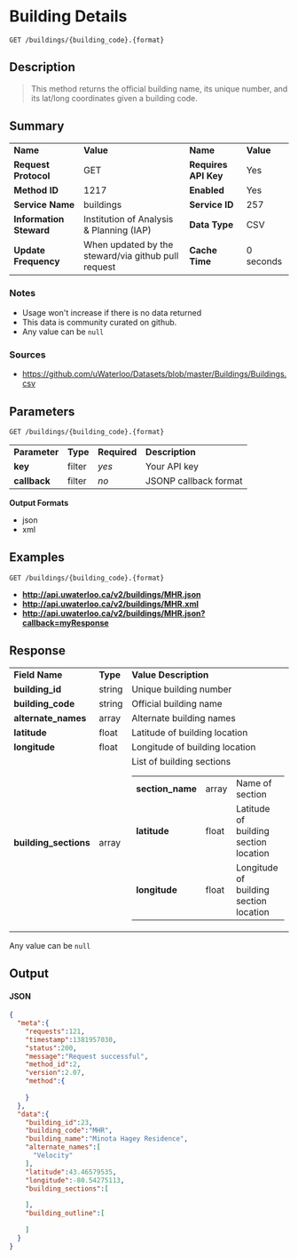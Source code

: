 # Building Details

```
GET /buildings/{building_code}.{format}
```

## Description

> This method returns the official building name, its unique number, and its lat/long coordinates given a building code.

## Summary

<table>
  <tr>
    <td><b>Name</b></td>
    <td><b>Value</b></td>
    <td><b><b>Name</b></b></td>
    <td><b>Value</b></td>
  </tr>
  <tr>
    <td><b>Request Protocol</b></td>
    <td>GET</td>
    <td><b>Requires API Key</b></td>
    <td>Yes</td>
  </tr>
  <tr>
    <td><b>Method ID</b></td>
    <td>1217</td>
    <td><b>Enabled</b></td>
    <td>Yes</td>
  </tr>
  <tr>
    <td><b>Service Name</b></td>
    <td>buildings</td>
    <td><b>Service ID</b></td>
    <td>257</td>
  </tr>
  <tr>
    <td><b>Information Steward</b></td>
    <td>Institution of Analysis & Planning (IAP)</td>
    <td><b>Data Type</b></td>
    <td>CSV</td>
  </tr>
  <tr>
    <td><b>Update Frequency</b></td>
    <td>When updated by the steward/via github pull request</td>
    <td><b>Cache Time</b></td>
    <td>0 seconds</td>
  </tr>
</table>


### Notes

- Usage won't increase if there is no data returned
- This data is community curated on github.
- Any value can be `null`


### Sources

- https://github.com/uWaterloo/Datasets/blob/master/Buildings/Buildings.csv


## Parameters

```
GET /buildings/{building_code}.{format}
```

<table>
  <tr>
    <td><b>Parameter</b></td>
    <td><b>Type</b></td>
    <td><b><b>Required</b></b></td>
    <td><b>Description</b></td>
  </tr>
  <tr>
    <td><b>key</b></td>
    <td>filter</td>
    <td><i>yes</i></td>
    <td>Your API key</td>
  </tr>
  <tr>
    <td><b>callback</b></td>
    <td>filter</td>
    <td><i>no</i></td>
    <td>JSONP callback format</td>
  </tr>
</table>

**Output Formats**

- json
- xml


## Examples

```
GET /buildings/{building_code}.{format}
```

- **http://api.uwaterloo.ca/v2/buildings/MHR.json**
- **http://api.uwaterloo.ca/v2/buildings/MHR.xml**
- **http://api.uwaterloo.ca/v2/buildings/MHR.json?callback=myResponse**


## Response

<table>
  <tr>
    <td><b>Field Name</b></td>
    <td><b>Type</b></td>
    <td><b>Value Description</b></td>
  </tr>
  <tr>
    <td><b>building_id</b></td>
    <td>string</td>
    <td>Unique building number</td>
  </tr>
  <tr>
    <td><b>building_code</b></td>
    <td>string</td>
    <td>Official building name</td>
  </tr>
  <tr>
    <td><b>alternate_names</b></td>
    <td>array</td>
    <td>Alternate building names</td>
  </tr>
  <tr>
    <td><b>latitude</b></td>
    <td>float</td>
    <td>Latitude of building location</td>
  </tr>
  <tr>
    <td><b>longitude</b></td>
    <td>float</td>
    <td>Longitude of building location</td>
  </tr>
  <tr>
    <td><b>building_sections</b></td>
    <td>array</td>
    <td>List of building sections<br><table>
  <tr>
    <td><b>section_name</b></td>
    <td>array</td>
    <td>Name of section</td>
  </tr>
  <tr>
    <td><b>latitude</b></td>
    <td>float</td>
    <td>Latitude of building section location</td>
  </tr>
  <tr>
    <td><b>longitude</b></td>
    <td>float</td>
    <td>Longitude of building section location</td>
  </tr>
</table>
</td>
  </tr>
</table>


Any value can be `null`

## Output

#### JSON

```json
{
  "meta":{
    "requests":121,
    "timestamp":1381957030,
    "status":200,
    "message":"Request successful",
    "method_id":2,
    "version":2.07,
    "method":{
      
    }
  },
  "data":{
    "building_id":23,
    "building_code":"MHR",
    "building_name":"Minota Hagey Residence",
    "alternate_names":[
      "Velocity"
    ],
    "latitude":43.46579535,
    "longitude":-80.54275113,
    "building_sections":[
      
    ],
    "building_outline":[
      
    ]
  }
}
```

